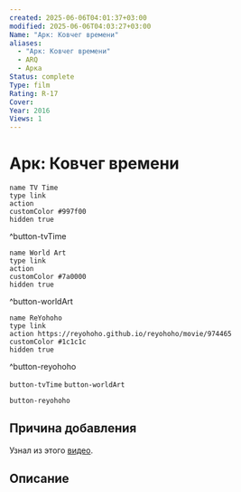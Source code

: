 ```yaml
---
created: 2025-06-06T04:01:37+03:00
modified: 2025-06-06T04:03:27+03:00
Name: "Арк: Ковчег времени"
aliases:
  - "Арк: Ковчег времени"
  - ARQ
  - Арка
Status: complete
Type: film
Rating: R-17
Cover: 
Year: 2016
Views: 1
---
```


# Арк: Ковчег времени




```button
name TV Time
type link
action 
customColor #997f00
hidden true
```
^button-tvTime

```button
name World Art
type link
action 
customColor #7a0000
hidden true
```
^button-worldArt

```button
name ReYohoho
type link
action https://reyohoho.github.io/reyohoho/movie/974465
customColor #1c1c1c
hidden true
```
^button-reyohoho



`button-tvTime` `button-worldArt`

`button-reyohoho`

## Причина добавления

Узнал из этого [видео](https://www.youtube.com/watch?v=NO3SAQ35gJk).


## Описание



